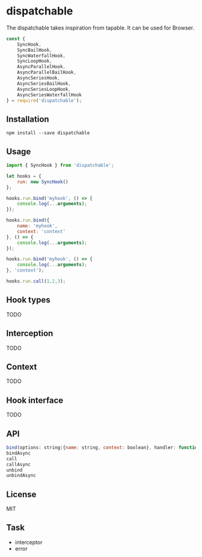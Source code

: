 # dispatchable
The dispatchable takes inspiration from tapable. It can be used for Browser.

```js
const {
    SyncHook,
    SyncBailHook,
    SyncWaterfallHook,
    SyncLoopHook,
    AsyncParallelHook,
    AsyncParallelBailHook,
    AsyncSeriesHook,
    AsyncSeriesBailHook,
    AsyncSeriesLoopHook,
    AsyncSeriesWaterfallHook
} = require('dispatchable');
```

## Installation
```
npm install --save dispatchable
```

## Usage
```js
import { SyncHook } from 'dispatchable';

let hooks = {
    run: new SyncHook()
};

hooks.run.bind('myhook', () => {
    console.log(...arguments);
});

hooks.run.bind({
    name: 'myhook',
    context: 'context'
}, () => {
    console.log(...arguments);
});

hooks.run.bind('myhook', () => {
    console.log(...arguments);
}, 'context');

hooks.run.call(1,2,3);
```

## Hook types
TODO

## Interception
TODO

## Context
TODO

## Hook interface
TODO

## API
```js
bind(options: string|{name: string, context: boolean}, handler: function)
bindAsync
call
callAsync
unbind
unbindAsync
```

## License
MIT

## Task
- interceptor
- error